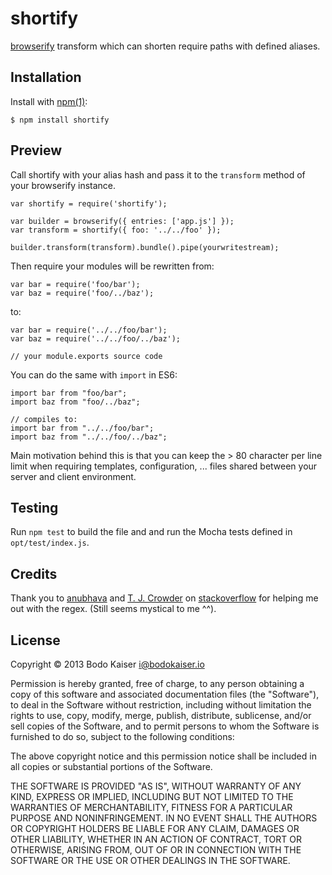# shortify

[browserify](https://github.com/substack/browserify) transform which can
shorten require paths with defined aliases.

## Installation

Install with [npm(1)](http://npmjs.org):

    $ npm install shortify

## Preview

Call shortify with your alias hash and pass it to the `transform` method of
your browserify instance.

```
var shortify = require('shortify');

var builder = browserify({ entries: ['app.js'] });
var transform = shortify({ foo: '../../foo' });

builder.transform(transform).bundle().pipe(yourwritestream);
```

Then require your modules will be rewritten from:

```
var bar = require('foo/bar');
var baz = require('foo/../baz');

```

to:

```
var bar = require('../../foo/bar');
var baz = require('../../foo/../baz');

// your module.exports source code
```

You can do the same with `import` in ES6:

```
import bar from "foo/bar";
import baz from "foo/../baz";

// compiles to:
import bar from "../../foo/bar";
import baz from "../../foo/../baz";
```

Main motivation behind this is that you can keep the > 80 character per
line limit when requiring templates, configuration, ... files shared
between your server and client environment.

## Testing

Run `npm test` to build the file and and run the Mocha tests defined in
`opt/test/index.js`.

## Credits

Thank you to [anubhava](http://stackoverflow.com/users/548225/anubhava)
and [T. J. Crowder](http://stackoverflow.com/users/157247/t-j-crowder)
on
[stackoverflow](http://stackoverflow.com/questions/21497574/dynamic-replace-in-regular-expression-scope#21497633)
for helping me out with the regex. (Still seems mystical to me ^^).

## License

Copyright © 2013 Bodo Kaiser <i@bodokaiser.io>

Permission is hereby granted, free of charge, to any person obtaining
a copy of this software and associated documentation files (the
"Software"), to deal in the Software without restriction, including
without limitation the rights to use, copy, modify, merge, publish,
distribute, sublicense, and/or sell copies of the Software, and to
permit persons to whom the Software is furnished to do so, subject to
the following conditions:

The above copyright notice and this permission notice shall be
included in all copies or substantial portions of the Software.

THE SOFTWARE IS PROVIDED "AS IS", WITHOUT WARRANTY OF ANY KIND,
EXPRESS OR IMPLIED, INCLUDING BUT NOT LIMITED TO THE WARRANTIES OF
MERCHANTABILITY, FITNESS FOR A PARTICULAR PURPOSE AND
NONINFRINGEMENT. IN NO EVENT SHALL THE AUTHORS OR COPYRIGHT HOLDERS BE
LIABLE FOR ANY CLAIM, DAMAGES OR OTHER LIABILITY, WHETHER IN AN ACTION
OF CONTRACT, TORT OR OTHERWISE, ARISING FROM, OUT OF OR IN CONNECTION
WITH THE SOFTWARE OR THE USE OR OTHER DEALINGS IN THE SOFTWARE.
